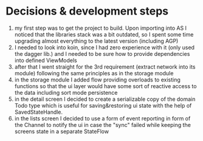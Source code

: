 # Decisions & development steps

1.  my first step was to get the project to build. Upon importing into AS I noticed that the libraries stack
    was a bit outdated, so I spent some time upgrading almost everything to the latest version (including AGP)
2.  I needed to look into koin, since I had zero experience with it (only used the dagger lib.) and I needed to be sure how to provide dependencies into defined ViewModels
3.  after that I went straight for the 3rd requirement (extract network into its module) following the same principles as in the storage module
4.  in the storage module I added flow providing overloads to existing functions so that the ui layer would have some sort of reactive access to the data including sort mode persistence
5.  in the detail screen I decided to create a serializable copy of the domain Todo type which is useful for saving&restoring ui state with the help of SavedStateHandle.
6.  in the lists screen I decided to use a form of event reporting in form of the Channel to notify the ui in case the "sync" failed while keeping the screens state in a separate StateFlow
